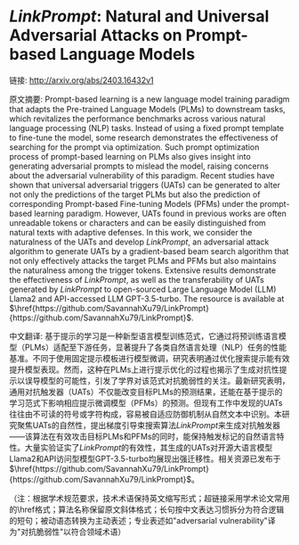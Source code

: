 # $\textit{LinkPrompt}$: Natural and Universal Adversarial Attacks on Prompt-based Language Models

链接: http://arxiv.org/abs/2403.16432v1

原文摘要:
Prompt-based learning is a new language model training paradigm that adapts
the Pre-trained Language Models (PLMs) to downstream tasks, which revitalizes
the performance benchmarks across various natural language processing (NLP)
tasks. Instead of using a fixed prompt template to fine-tune the model, some
research demonstrates the effectiveness of searching for the prompt via
optimization. Such prompt optimization process of prompt-based learning on PLMs
also gives insight into generating adversarial prompts to mislead the model,
raising concerns about the adversarial vulnerability of this paradigm. Recent
studies have shown that universal adversarial triggers (UATs) can be generated
to alter not only the predictions of the target PLMs but also the prediction of
corresponding Prompt-based Fine-tuning Models (PFMs) under the prompt-based
learning paradigm. However, UATs found in previous works are often unreadable
tokens or characters and can be easily distinguished from natural texts with
adaptive defenses. In this work, we consider the naturalness of the UATs and
develop $\textit{LinkPrompt}$, an adversarial attack algorithm to generate UATs
by a gradient-based beam search algorithm that not only effectively attacks the
target PLMs and PFMs but also maintains the naturalness among the trigger
tokens. Extensive results demonstrate the effectiveness of
$\textit{LinkPrompt}$, as well as the transferability of UATs generated by
$\textit{LinkPrompt}$ to open-sourced Large Language Model (LLM) Llama2 and
API-accessed LLM GPT-3.5-turbo. The resource is available at
$\href{https://github.com/SavannahXu79/LinkPrompt}{https://github.com/SavannahXu79/LinkPrompt}$.

中文翻译:
基于提示的学习是一种新型语言模型训练范式，它通过将预训练语言模型（PLMs）适配至下游任务，显著提升了各类自然语言处理（NLP）任务的性能基准。不同于使用固定提示模板进行模型微调，研究表明通过优化搜索提示能有效提升模型表现。然而，这种在PLMs上进行提示优化的过程也揭示了生成对抗性提示以误导模型的可能性，引发了学界对该范式对抗脆弱性的关注。最新研究表明，通用对抗触发器（UATs）不仅能改变目标PLMs的预测结果，还能在基于提示的学习范式下影响相应提示微调模型（PFMs）的预测。但现有工作中发现的UATs往往由不可读的符号或字符构成，容易被自适应防御机制从自然文本中识别。本研究聚焦UATs的自然性，提出梯度引导束搜索算法$\textit{LinkPrompt}$来生成对抗触发器——该算法在有效攻击目标PLMs和PFMs的同时，能保持触发标记的自然语言特性。大量实验证实了$\textit{LinkPrompt}$的有效性，其生成的UATs对开源大语言模型Llama2和API访问型模型GPT-3.5-turbo均展现出强迁移性。相关资源已发布于$\href{https://github.com/SavannahXu79/LinkPrompt}{https://github.com/SavannahXu79/LinkPrompt}$。  

（注：根据学术规范要求，技术术语保持英文缩写形式；超链接采用学术论文常用的\href格式；算法名称保留原文斜体格式；长句按中文表达习惯拆分为符合逻辑的短句；被动语态转换为主动表述；专业表述如"adversarial vulnerability"译为"对抗脆弱性"以符合领域术语）
